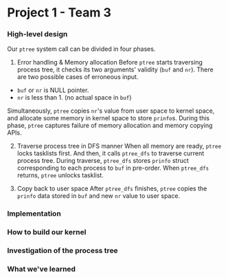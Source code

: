 # Project 1 - Team 3

### High-level design

Our `ptree` system call can be divided in four phases.

1. Error handling & Memory allocation
Before `ptree` starts traversing process tree, it checks its two arguments' validity (`buf` and `nr`).
There are two possible cases of erroneous input.
- `buf` or `nr` is NULL pointer.
- `nr` is less than 1. (no actual space in `buf`)

Simultaneously, `ptree` copies `nr`'s value from user space to kernel space, and allocate some memory
in kernel space to store `prinfo`s. During this phase, `ptree` captures failure of memory allocation and
memory copying APIs.

2. Traverse process tree in DFS manner
When all memory are ready, `ptree` locks tasklists first. And then, it calls `ptree_dfs` to traverse
current process tree. During traverse, `ptree_dfs` stores `prinfo` struct corresponding to each process 
to `buf` in pre-order. When `ptree_dfs` returns, `ptree` unlocks tasklist.

3. Copy back to user space
After `ptree_dfs` finishes, `ptree` copies the `prinfo` data stored in `buf` and new `nr` value to user space.

### Implementation

### How to build our kernel

### Investigation of the process tree

### What we've learned
